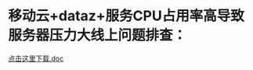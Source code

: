 # 移动云+dataz+服务CPU占用率高导致服务器压力大线上问题排查：
[点击这里下载.doc](/static/files/移动云+dataz+服务CPU占用率高导致服务器压力大线上问题排查.doc)